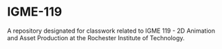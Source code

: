 # IGME-119
A repository designated for classwork related to IGME 119 - 2D Animation and Asset Production at the Rochester Institute of Technology.
